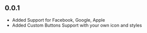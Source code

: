## 0.0.1

* Added Support for Facebook, Google, Apple
* Added Custom Buttons Support with your own icon and styles
